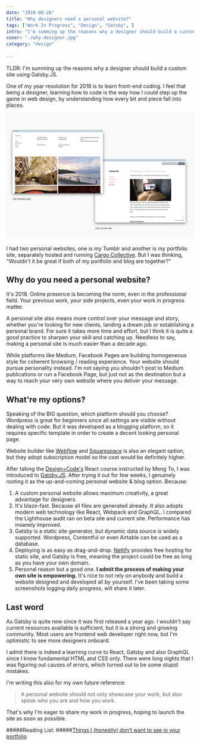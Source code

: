 ```yaml
---
date: "2018-08-26"
title: "Why designers need a personal website?"
tags: ["Work In Progress", "Design", "Gatsby", ]
intro: "I'm summing up the reasons why a designer should build a custom site using Gatsby.JS." 
cover: "./why-designer.jpg"
category: "design"

---
```


TLDR: I'm summing up the reasons why a designer should build a custom site using Gatsby.JS. 

One of my year resolution for 2018 is to learn front-end coding. I feel that being a designer, learning how to code is the way how I could step up the game in web design, by understanding how every bit and piece fall into places. 

![](./Framev2.jpg)

I had two personal websites, one is my Tumblr and another is my portfolio site, separately hosted and running [Cargo Collective](https://cargocollective.com/). But I was thinking, "Wouldn't it be great if both of my portfolio and blog are together?"

## Why do you need a personal website?

It's 2018. Online presence is becoming the norm, even in the professional field. Your previous work, your side projects, even your work in progress matter. 

A personal site also means more control over your message and story, whether you're looking for new clients, landing a dream job or establishing a personal brand. For sure it takes more time and effort, but I think it is quite a good practice to sharpen your skill and catching up. Needless to say, making a personal site is much easier than a decade ago. 

While platforms like Medium, Facebook Pages are building homogeneous style for coherent browsing / reading experience. Your website should pursue personality instead. I'm not saying you shouldn't post to Medium publications or run a Facebook Page, but just not as the destination but a way to reach your very own website where you deliver your message. 

## What're my options?

Speaking of the BIG question, which platform should you choose? Wordpress is great for beginners since all settings are visible without dealing with code. But it was developed as a blogging platform, so it requires specific template in order to create a decent looking personal page. 

Website builder like [Webflow](https://webflow.com/?rfsn=1574887.557b84) and [Squarespace](http://squarespace.com/) is also an elegant option, but they adopt subscription model so the cost would be definitely higher.  

After taking the [Design+Code's](http://designcode.io/) React course instructed by Meng To, I was introduced to [Gatsby.JS](https://www.gatsbyjs.org/). After trying it out for few weeks, I genuinely rooting it as the up-and-coming personal website & blog option. Because:

1. A custom personal website allows maximum creativity, a great advantage for designers.
2. It's blaze-fast. Because all files are generated already. It also adopts modern web technology like React, Webpack and GraphQL. I compared the Lighthouse audit ran on beta site and current site. Performance has insanely improved.
3. Gatsby is a static site generator, but dynamic data source is widely supported. Wordpress, Contentful or even Airtable can be used as a database. 
4. Deploying is as easy as drag-and-drop. [Netlify](http://netlify.com/) provides free hosting for static site, and Gatsby is free, meaning the project could be free as long as you have your own domain.
5. Personal reason but a good one. **I admit the process of making your own site is empowering.** It's nice to not rely on anybody and build a website designed and developed all by yourself. I've been taking some screenshots logging daily progress, will share it later.

## Last word

As Gatsby is quite new since it was first released a year ago. I wouldn't say current resources available is sufficient, but it is a strong and growing community. Most users are frontend web developer right now, but I'm optimistic to see more designers onboard.

I admit there is indeed a learning curve to React, Gatsby and also GraphQL since I know fundamental HTML and CSS only. There were long nights that I was figuring out causes of errors, which turned out to be some stupid mistakes. 

I'm writing this also for my own future reference:

> A personal website should not only showcase your work, but also speak who you are and how you work.

That's why I'm eager to share my work in progress, hoping to launch the site as soon as possible. 

#####Reading List: 
#####[Things I (honestly) don’t want to see in your portfolio](https://uxdesign.cc/things-i-honestly-dont-want-to-see-in-your-portfolio-3d3497666ca8)